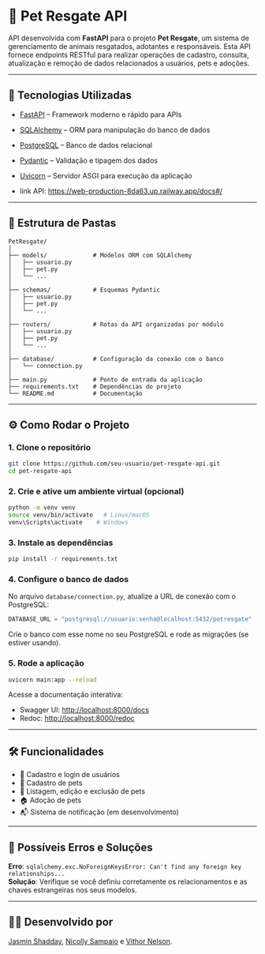 # 🐾 Pet Resgate API

API desenvolvida com **FastAPI** para o projeto **Pet Resgate**, um sistema de gerenciamento de animais resgatados, adotantes e responsáveis. Esta API fornece endpoints RESTful para realizar operações de cadastro, consulta, atualização e remoção de dados relacionados a usuários, pets e adoções.

---

## 🚀 Tecnologias Utilizadas

- [FastAPI](https://fastapi.tiangolo.com/) – Framework moderno e rápido para APIs
- [SQLAlchemy](https://www.sqlalchemy.org/) – ORM para manipulação do banco de dados
- [PostgreSQL](https://www.postgresql.org/) – Banco de dados relacional
- [Pydantic](https://pydantic-docs.helpmanual.io/) – Validação e tipagem dos dados
- [Uvicorn](https://www.uvicorn.org/) – Servidor ASGI para execução da aplicação

- link API: https://web-production-8da63.up.railway.app/docs#/

---

## 📁 Estrutura de Pastas

```
PetResgate/
│
├── models/             # Modelos ORM com SQLAlchemy
│   ├── usuario.py
│   ├── pet.py
│   └── ...
│
├── schemas/            # Esquemas Pydantic
│   ├── usuario.py
│   ├── pet.py
│   └── ...
│
├── routers/            # Rotas da API organizadas por módulo
│   ├── usuario.py
│   ├── pet.py
│   └── ...
│
├── database/           # Configuração da conexão com o banco
│   └── connection.py
│
├── main.py             # Ponto de entrada da aplicação
├── requirements.txt    # Dependências do projeto
└── README.md           # Documentação
```

---

## ⚙️ Como Rodar o Projeto

### 1. Clone o repositório

```bash
git clone https://github.com/seu-usuario/pet-resgate-api.git
cd pet-resgate-api
```

### 2. Crie e ative um ambiente virtual (opcional)

```bash
python -m venv venv
source venv/bin/activate   # Linux/macOS
venv\Scripts\activate    # Windows
```

### 3. Instale as dependências

```bash
pip install -r requirements.txt
```

### 4. Configure o banco de dados

No arquivo `database/connection.py`, atualize a URL de conexão com o PostgreSQL:

```python
DATABASE_URL = "postgresql://usuario:senha@localhost:5432/petresgate"
```

Crie o banco com esse nome no seu PostgreSQL e rode as migrações (se estiver usando).

### 5. Rode a aplicação

```bash
uvicorn main:app --reload
```

Acesse a documentação interativa:

- Swagger UI: [http://localhost:8000/docs](http://localhost:8000/docs)
- Redoc: [http://localhost:8000/redoc](http://localhost:8000/redoc)

---

## 🛠 Funcionalidades

- 🔐 Cadastro e login de usuários
- 🐶 Cadastro de pets
- 📄 Listagem, edição e exclusão de pets
- 🏠 Adoção de pets
- 📬 Sistema de notificação (em desenvolvimento)

---

## 🐞 Possíveis Erros e Soluções

**Erro**: `sqlalchemy.exc.NoForeignKeysError: Can't find any foreign key relationships...`  
**Solução**: Verifique se você definiu corretamente os relacionamentos e as chaves estrangeiras nos seus modelos.

---

## 👩‍💻 Desenvolvido por

[Jasmin Shadday](https://github.com/jasmin-dev),
[Nicolly Sampaio](https://github.com/nicsampaio) e
[Vithor Nelson](https://github.com/VithorNelson).

